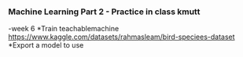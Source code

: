 ### Machine Learning Part 2 - Practice in class kmutt 
-week 6 
  *Train teachablemachine https://www.kaggle.com/datasets/rahmasleam/bird-speciees-dataset
  *Export a model to use

